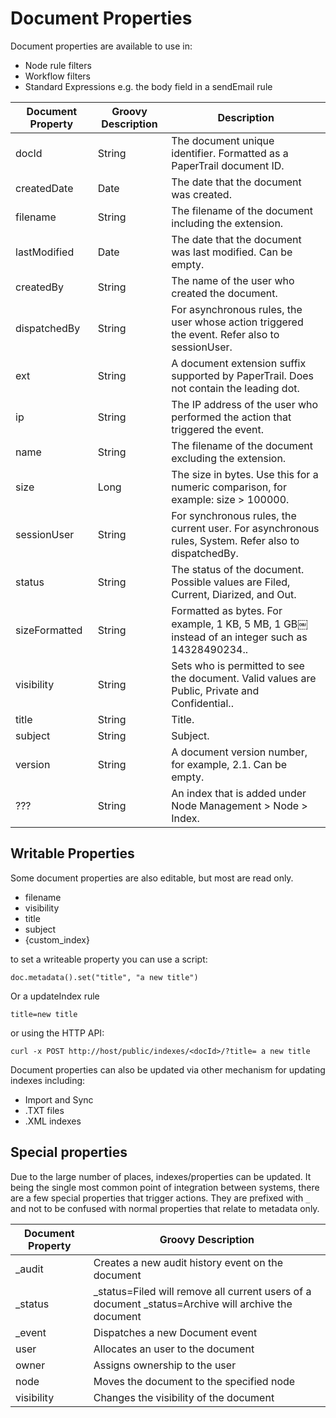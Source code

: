 # Document Properties

Document properties are available to use in:

*   Node rule filters
*   Workflow filters
*   Standard Expressions e.g. the body field in a sendEmail rule

| Document Property        | Groovy Description           | Description  
| ------------- |-------------| -----
| docId   | String | The document unique identifier. Formatted as a PaperTrail document ID.
| createdDate   | Date | The date that the document was created.
| filename   | String | The filename of the document including the extension.
| lastModified   | Date | The date that the document was last modified. Can be empty.
| createdBy   | String | The name of the user who created the document.
| dispatchedBy   | String | For asynchronous rules, the user whose action triggered the event. Refer also to sessionUser.
| ext   | String | 	A document extension suffix supported by PaperTrail. Does not contain the leading dot.
| ip   | String | The IP address of the user who performed the action that triggered the event.
| name   | String | The filename of the document excluding the extension.
| size   | Long | The size in bytes. Use this for a numeric comparison, for example: size > 100000.
| sessionUser   | String | For synchronous rules, the current user. For asynchronous rules, System. Refer also to dispatchedBy.
| status   | String | The status of the document. Possible values are Filed, Current, Diarized, and Out.
| sizeFormatted   | String | Formatted as bytes. For example, 1 KB, 5 MB, 1 GB￼instead of an integer such as 14328490234..
| visibility   | String | Sets who is permitted to see the document. Valid values are Public, Private and Confidential..
| title   | String | Title.
| subject   | String | Subject.
| version   | String | A document version number, for example, 2.1. Can be empty.
| ???   | String | An index that is added under Node Management > Node > Index.


## Writable Properties

Some document properties are also editable, but most are read only.

*   filename
*   visibility
*   title
*   subject
*   {custom_index}

to set a writeable property you can use a script:  

`doc.metadata().set("title", "a new title")`

Or a updateIndex rule  

`title=new title`  

or using the HTTP API:  

`curl -x POST http://host/public/indexes/<docId>/?title= a new title`  

Document properties can also be updated via other mechanism for updating indexes including:

*   Import and Sync
*   .TXT files
*   .XML indexes

## Special properties

Due to the large number of places, indexes/properties can be updated. It being the single most common point of integration between systems, there are a few special properties that trigger actions. They are prefixed with `_` and not to be confused with normal properties that relate to metadata only.  

| Document Property        | Groovy Description  
| ------------- |-------------
| _audit	   | Creates a new audit history event on the document  
| _status	   | _status=Filed will remove all current users of a document _status=Archive will archive the document  
| _event	   | Dispatches a new Document event  
| user	   | Allocates an user to the document  
| owner	   | Assigns ownership to the user  
| node	   | Moves the document to the specified node  
| visibility	   | Changes the visibility of the document  